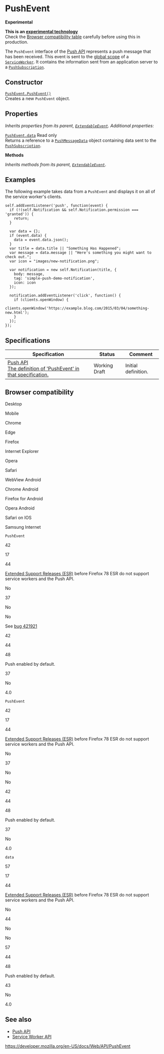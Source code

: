 # PushEvent

**Experimental**

**This is an [experimental technology](https://developer.mozilla.org/en-US/docs/MDN/Guidelines/Conventions_definitions#experimental)**  
Check the [Browser compatibility table](#browser_compatibility) carefully before using this in production.

The `PushEvent` interface of the [Push API](push_api) represents a push message that has been received. This event is sent to the [global scope](serviceworkerglobalscope) of a [`ServiceWorker`](serviceworker). It contains the information sent from an application server to a [`PushSubscription`](pushsubscription).

## Constructor

[`PushEvent.PushEvent()`](pushevent/pushevent)  
Creates a new `PushEvent` object.

## Properties

_Inherits properties from its parent, [`ExtendableEvent`](extendableevent). Additional properties:_

[`PushEvent.data`](pushevent/data) <span class="badge inline readonly">Read only </span>  
Returns a reference to a [`PushMessageData`](pushmessagedata) object containing data sent to the [`PushSubscription`](pushsubscription).

**Methods**

_Inherits methods from its parent, [`ExtendableEvent`](extendableevent)_.

## Examples

The following example takes data from a `PushEvent` and displays it on all of the service worker's clients.

    self.addEventListener('push', function(event) {
      if (!(self.Notification && self.Notification.permission === 'granted')) {
        return;
      }

      var data = {};
      if (event.data) {
        data = event.data.json();
      }
      var title = data.title || "Something Has Happened";
      var message = data.message || "Here's something you might want to check out.";
      var icon = "images/new-notification.png";

      var notification = new self.Notification(title, {
        body: message,
        tag: 'simple-push-demo-notification',
        icon: icon
      });

      notification.addEventListener('click', function() {
        if (clients.openWindow) {
          clients.openWindow('https://example.blog.com/2015/03/04/something-new.html');
        }
      });
    });

## Specifications

<table><thead><tr class="header"><th>Specification</th><th>Status</th><th>Comment</th></tr></thead><tbody><tr class="odd"><td><a href="https://w3c.github.io/push-api/#pushevent-interface">Push API<br />
<span class="small">The definition of 'PushEvent' in that specification.</span></a></td><td><span class="spec-wd">Working Draft</span></td><td>Initial definition.</td></tr></tbody></table>

## Browser compatibility

Desktop

Mobile

Chrome

Edge

Firefox

Internet Explorer

Opera

Safari

WebView Android

Chrome Android

Firefox for Android

Opera Android

Safari on IOS

Samsung Internet

`PushEvent`

42

17

44

[Extended Support Releases (ESR)](https://www.mozilla.org/en-US/firefox/organizations/) before Firefox 78 ESR do not support service workers and the Push API.

No

37

No

No

See [bug 421921](https://crbug.com/421921)

42

44

48

Push enabled by default.

37

No

4.0

`PushEvent`

42

17

44

[Extended Support Releases (ESR)](https://www.mozilla.org/en-US/firefox/organizations/) before Firefox 78 ESR do not support service workers and the Push API.

No

37

No

No

42

44

48

Push enabled by default.

37

No

4.0

`data`

57

17

44

[Extended Support Releases (ESR)](https://www.mozilla.org/en-US/firefox/organizations/) before Firefox 78 ESR do not support service workers and the Push API.

No

44

No

No

57

44

48

Push enabled by default.

43

No

4.0

## See also

- [Push API](push_api)
- [Service Worker API](service_worker_api)

<a href="https://developer.mozilla.org/en-US/docs/Web/API/PushEvent" class="_attribution-link">https://developer.mozilla.org/en-US/docs/Web/API/PushEvent</a>
